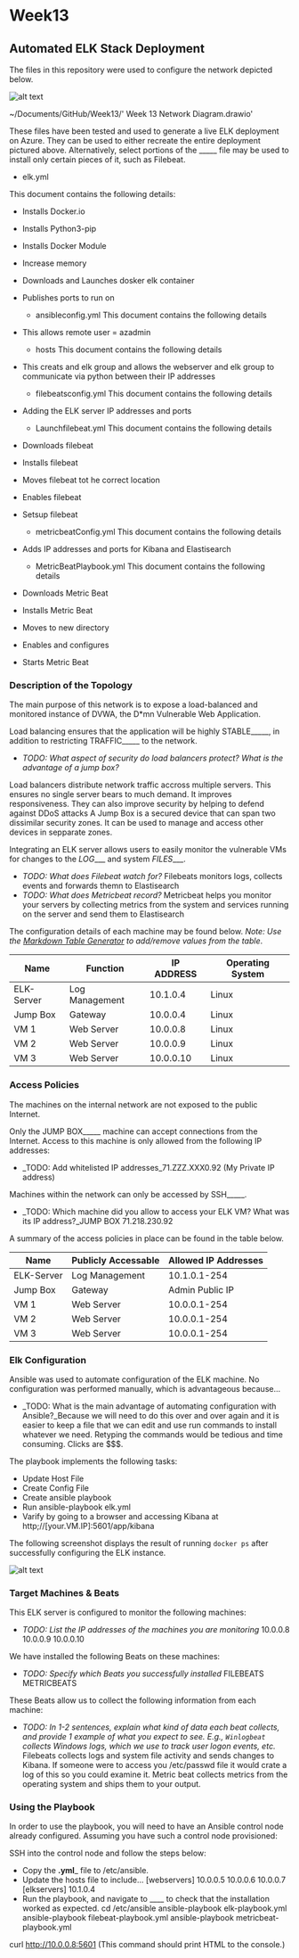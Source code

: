 # Week13

## Automated ELK Stack Deployment

The files in this repository were used to configure the network depicted below.

![alt text](https://github.com/raymonfrench/Whydoesthisnotwork/blob/main/Network%20Diagram%20Week%2013.PNG)

~/Documents/GitHub/Week13/'
Week 13 Network Diagram.drawio'

These files have been tested and used to generate a live ELK deployment on Azure. They can be used to either recreate the entire deployment pictured above. Alternatively, select portions of the _____ file may be used to install only certain pieces of it, such as Filebeat.

  - elk.yml

This document contains the following details:
- Installs Docker.io
- Installs Python3-pip
- Installs Docker Module
- Increase memory
- Downloads and Launches dosker elk container
- Publishes ports to run on

  - ansibleconfig.yml
This document contains the following details
- This allows remote user = azadmin

  - hosts
This document contains the following details
- This creats and elk group and allows the webserver and elk group to communicate via python between their IP addresses

  - filebeatsconfig.yml
This document contains the following details
- Adding the ELK server IP addresses and ports

  - Launchfilebeat.yml
This document contains the following details
- Downloads filebeat
- Installs filebeat
- Moves filebeat tot he correct location
- Enables filebeat
- Setsup filebeat

  - metricbeatConfig.yml
This document contains the following details
- Adds IP addresses and ports for Kibana and Elastisearch

  - MetricBeatPlaybook.yml
This document contains the following details
- Downloads Metric Beat
- Installs Metric Beat
- Moves to new directory
- Enables and configures
- Starts Metric Beat

### Description of the Topology

The main purpose of this network is to expose a load-balanced and monitored instance of DVWA, the D*mn Vulnerable Web Application.

Load balancing ensures that the application will be highly STABLE_____, in addition to restricting TRAFFIC_____ to the network.
- _TODO: What aspect of security do load balancers protect? What is the advantage of a jump box?_

Load balancers distribute network traffic accross multiple servers. This ensures no single server bears to much demand. It improves responsiveness. They can also improve security by helping to defend against DDoS attacks
A Jump Box is a secured device that can span two dissimilar security zones. It can be used to manage and access other devices in sepparate zones.


Integrating an ELK server allows users to easily monitor the vulnerable VMs for changes to the _LOG____ and system _FILES____.
- _TODO: What does Filebeat watch for?_ Filebeats monitors logs, collects events and forwards themn to Elastisearch
- _TODO: What does Metricbeat record?_ Metricbeat helps you monitor your servers by collecting metrics from the system and services running on the server and send them to Elastisearch

The configuration details of each machine may be found below.
_Note: Use the [Markdown Table Generator](http://www.tablesgenerator.com/markdown_tables) to add/remove values from the table_.

| Name       | Function       | IP ADDRESS | Operating System |
|------------|----------------|------------|------------------|
| ELK-Server | Log Management | 10.1.0.4   | Linux            |
| Jump Box   | Gateway        | 10.0.0.4   | Linux            |
| VM 1       | Web Server     | 10.0.0.8   | Linux            |
| VM 2       | Web Server     | 10.0.0.9   | Linux            |
| VM 3       | Web Server     | 10.0.0.10  | Linux            |

### Access Policies

The machines on the internal network are not exposed to the public Internet.

Only the JUMP BOX_____ machine can accept connections from the Internet. Access to this machine is only allowed from the following IP addresses:
- _TODO: Add whitelisted IP addresses_71.ZZZ.XXX0.92 (My Private IP address)

Machines within the network can only be accessed by SSH_____.
- _TODO: Which machine did you allow to access your ELK VM? What was its IP address?_JUMP BOX 71.218.230.92

A summary of the access policies in place can be found in the table below.

| Name          | Publicly Accessable   | Allowed IP Addresses  |
|------------   |---------------------  |---------------------- |
| ELK-Server    | Log Management        | 10.1.0.1-254          |
| Jump Box      | Gateway               | Admin Public IP       |
| VM 1          | Web Server            | 10.0.0.1-254          |
| VM 2          | Web Server            | 10.0.0.1-254          |
| VM 3          | Web Server            | 10.0.0.1-254          |

### Elk Configuration

Ansible was used to automate configuration of the ELK machine. No configuration was performed manually, which is advantageous because...
- _TODO: What is the main advantage of automating configuration with Ansible?_Because we will need to do this over and over again and it is easier to keep a file that we can edit and use run commands to install whatever we need. Retyping the commands would be tedious and time consuming. Clicks are $$$.


The playbook implements the following tasks:
- Update Host File
- Create Config File
- Create ansible playbook
- Run ansible-playbook elk.yml
- Varify by going to a browser and accessing Kibana at http;//[your.VM.IP]:5601/app/kibana

The following screenshot displays the result of running `docker ps` after successfully configuring the ELK instance.

![alt text](https://github.com/raymonfrench/Whydoesthisnotwork/blob/main/docker_ps_output.PNG")

### Target Machines & Beats
This ELK server is configured to monitor the following machines:
- _TODO: List the IP addresses of the machines you are monitoring_
10.0.0.8
10.0.0.9
10.0.0.10

We have installed the following Beats on these machines:
- _TODO: Specify which Beats you successfully installed_
FILEBEATS
METRICBEATS

These Beats allow us to collect the following information from each machine:
- _TODO: In 1-2 sentences, explain what kind of data each beat collects, and provide 1 example of what you expect to see. E.g., `Winlogbeat` collects Windows logs, which we use to track user logon events, etc._
Filebeats collects logs and system file activity and sends changes to Kibana. If someone were to access you /etc/passwd file it would crate a log of this so you could examine it. Metric beat collects metrics from the operating system and ships them to your output.
### Using the Playbook
In order to use the playbook, you will need to have an Ansible control node already configured. Assuming you have such a control node provisioned:

SSH into the control node and follow the steps below:
- Copy the __.yml___ file to /etc/ansible.
- Update the hosts file to include...
[webservers]
    10.0.0.5
    10.0.0.6
    10.0.0.7
   [elkservers]
    10.1.0.4
- Run the playbook, and navigate to ____ to check that the installation worked as expected.
cd /etc/ansible
ansible-playbook elk-playbook.yml
ansible-playbook filebeat-playbook.yml
ansible-playbook metricbeat-playbook.yml

curl http://10.0.0.8:5601 (This command should print HTML to the console.)
